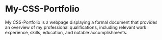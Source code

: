 # My-CSS-Portfolio
My CSS-Portfolio is a webpage displaying a formal document that provides an overview of my professional qualifications, including relevant work experience, skills, education, and notable accomplishments.
